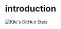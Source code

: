 # introduction

<img align="center" src="https://github-readme-stats.vercel.app/api/top-langs/?username=Kile&&show_icons=true&line_height=27&count_private=true&title_color=ffffff&text_color=c9cacc&icon_color=2bbc8a&bg_color=1d1f21" alt="Kile's GitHub Stats" />
